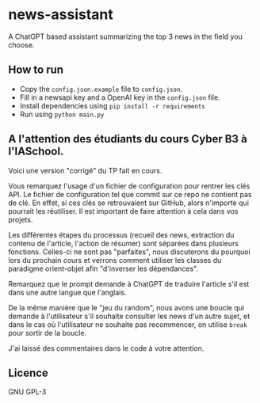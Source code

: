 # news-assistant
A ChatGPT based assistant summarizing the top 3 news in the field you choose.

## How to run
- Copy the `config.json.example` file to `config.json`.
- Fill in a newsapi key and a OpenAI key in the `config.json` file.
- Install dependencies using `pip install -r requirements`
- Run using `python main.py`

## A l'attention des étudiants du cours Cyber B3 à l'IASchool.
Voici une version "corrigé" du TP fait en cours.  

Vous remarquez l'usage d'un fichier de configuration pour rentrer les clés API. Le fichier de configuration tel que commit sur ce repo ne contient pas de clé. En effet, si ces clés se retrouvaient sur GitHub, alors n'importe qui pourrait les réutiliser. Il est important de faire attention à cela dans vos projets.  

Les différentes étapes du processus (recueil des news, extraction du contenu de l'article, l'action de résumer) sont séparées dans plusieurs fonctions. Celles-ci ne sont pas "parfaites", nous discuterons du pourquoi lors du prochain cours et verrons comment utiliser les classes du paradigme orient-objet afin "d'inverser les dépendances".

Remarquez que le prompt demande à ChatGPT de traduire l'article s'il est dans une autre langue que l'anglais.

De la même manière que le "jeu du random", nous avons une boucle qui demande à l'utilisateur s'il souhaite consulter les news d'un autre sujet, et dans le cas où l'utilisateur ne souhaite pas recommencer, on utilise `break` pour sortir de la boucle.

J'ai laissé des commentaires dans le code à votre attention.


## Licence
GNU GPL-3